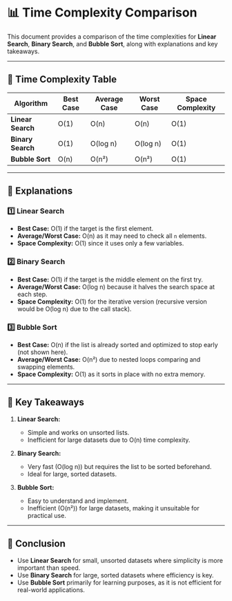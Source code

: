 # 📊 Time Complexity Comparison

This document provides a comparison of the time complexities for **Linear Search**, **Binary Search**, and **Bubble Sort**, along with explanations and key takeaways.

---

## 📌 Time Complexity Table

| **Algorithm**       | **Best Case** | **Average Case** | **Worst Case** | **Space Complexity** |
|----------------------|---------------|------------------|----------------|-----------------------|
| **Linear Search**    | O(1)          | O(n)             | O(n)           | O(1)                 |
| **Binary Search**    | O(1)          | O(log n)         | O(log n)       | O(1)                 |
| **Bubble Sort**      | O(n)          | O(n²)            | O(n²)          | O(1)                 |

---

## 📌 Explanations

### 1️⃣ **Linear Search**
- **Best Case:** O(1) if the target is the first element.
- **Average/Worst Case:** O(n) as it may need to check all `n` elements.
- **Space Complexity:** O(1) since it uses only a few variables.

### 2️⃣ **Binary Search**
- **Best Case:** O(1) if the target is the middle element on the first try.
- **Average/Worst Case:** O(log n) because it halves the search space at each step.
- **Space Complexity:** O(1) for the iterative version (recursive version would be O(log n) due to the call stack).

### 3️⃣ **Bubble Sort**
- **Best Case:** O(n) if the list is already sorted and optimized to stop early (not shown here).
- **Average/Worst Case:** O(n²) due to nested loops comparing and swapping elements.
- **Space Complexity:** O(1) as it sorts in place with no extra memory.

---

## 📌 Key Takeaways

1. **Linear Search:** 
   - Simple and works on unsorted lists.
   - Inefficient for large datasets due to O(n) time complexity.

2. **Binary Search:** 
   - Very fast (O(log n)) but requires the list to be sorted beforehand.
   - Ideal for large, sorted datasets.

3. **Bubble Sort:** 
   - Easy to understand and implement.
   - Inefficient (O(n²)) for large datasets, making it unsuitable for practical use.

---

## 📌 Conclusion

- Use **Linear Search** for small, unsorted datasets where simplicity is more important than speed.
- Use **Binary Search** for large, sorted datasets where efficiency is key.
- Use **Bubble Sort** primarily for learning purposes, as it is not efficient for real-world applications.